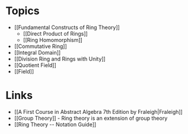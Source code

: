 # Topics
* [[Fundamental Constructs of Ring Theory]]
	* [[Direct Product of Rings]]
	* [[Ring Homomorphism]]
* [[Commutative Ring]]
* [[Integral Domain]]
* [[Division Ring and Rings with Unity]]
* [[Quotient Field]]
* [[Field]]

# Links
* [[A First Course in Abstract Algebra 7th Edition by Fraleigh|Fraleigh]]
* [[Group Theory]] - Ring theory is an extension of group theory
* [[Ring Theory -- Notation Guide]]